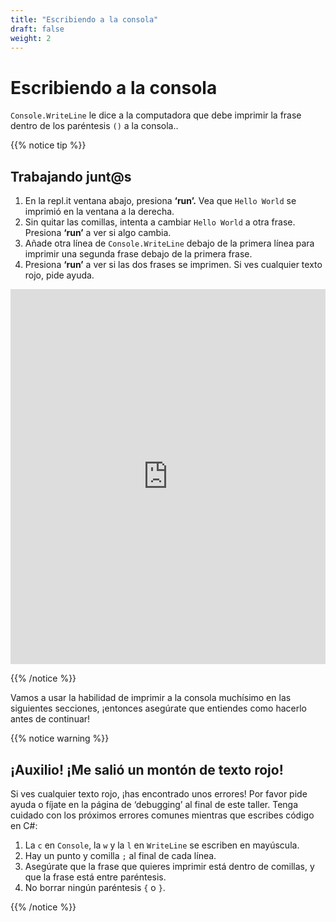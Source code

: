 ```yaml
---
title: "Escribiendo a la consola"
draft: false
weight: 2
---
```


# Escribiendo a la consola 

`Console.WriteLine` le dice a la computadora que debe imprimir la frase dentro de los paréntesis `()` a la consola..

{{% notice tip %}}

## Trabajando junt@s

1.	En la repl.it ventana abajo, presiona **‘run’.** Vea que `Hello World` se imprimió en la ventana a la derecha. 
2.	Sin quitar las comillas, intenta a cambiar `Hello World` a otra frase. Presiona **‘run’** a ver si algo cambia. 
3.	Añade otra línea de `Console.WriteLine` debajo de la primera línea para imprimir una segunda frase debajo de la primera frase. 
4.	Presiona **‘run’** a ver si las dos frases se imprimen. Si ves cualquier texto rojo, pide ayuda.  

<iframe height="600px" width="100%" src="https://repl.it/@nuevofoundation/NF-CSharp-WritingToConsole?lite=true" scrolling="no" frameborder="no" allowtransparency="true" allowfullscreen="true" sandbox="allow-forms allow-pointer-lock allow-popups allow-same-origin allow-scripts allow-modals"></iframe>

{{% /notice %}}

Vamos a usar la habilidad de imprimir a la consola muchísimo en las siguientes secciones, ¡entonces asegúrate que entiendes como hacerlo antes de continuar!

{{% notice warning %}}

## ¡Auxilio! ¡Me salió un montón de texto rojo! 

Si ves cualquier texto rojo, ¡has encontrado unos errores! Por favor pide ayuda o fíjate en la página de ‘debugging’ al final de este taller. Tenga cuidado con los próximos errores comunes mientras que escribes código en C#: 

1. La `c` en `Console`, la `w` y la `l` en `WriteLine` se escriben en mayúscula.
2. Hay un punto y comilla  `;` al final de cada línea.
3. Asegúrate que la frase que quieres imprimir está dentro de comillas, y que la frase está entre paréntesis.
4. No borrar ningún paréntesis `{` o `}`.

{{% /notice %}}
